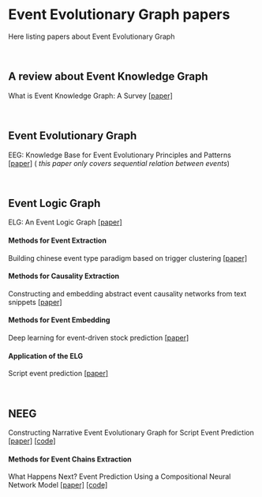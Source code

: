 # Event Evolutionary Graph papers
Here listing papers about Event Evolutionary Graph  

<br>
  
## A review about Event Knowledge Graph
What is Event Knowledge Graph: A Survey [[paper]](https://arxiv.org/pdf/2112.15280.pdf)  

<br>

## Event Evolutionary Graph
EEG: Knowledge Base for Event Evolutionary Principles and Patterns [[paper]](http://ir.hit.edu.cn/~zyli/papers/eeg_smp17.pdf)
(    _this paper only covers sequential relation between events_)

<br>

## Event Logic Graph
ELG: An Event Logic Graph [[paper]](https://arxiv.org/pdf/1907.08015.pdf)
#### Methods for Event Extraction
Building chinese event type paradigm based on trigger clustering [[paper]](https://aclanthology.org/I13-1036.pdf)
#### Methods for Causality Extraction
Constructing and embedding abstract event causality networks from text snippets [[paper]]()
#### Methods for Event Embedding
Deep learning for event-driven stock prediction [[paper]](http://ir.hit.edu.cn/~xding/docs/Deep%20Learning%20for%20Event-Driven%20Stock%20Prediction.pdf)
#### Application of the ELG
Script event prediction [[paper]](https://www.ijcai.org/proceedings/2018/0584.pdf)

<br>

## NEEG
Constructing Narrative Event Evolutionary Graph for Script Event Prediction [[paper]](https://www.ijcai.org/proceedings/2018/0584.pdf)
[[code]](https://github.com/eecrazy/ConstructingNEEG_IJCAI_2018)
#### Methods for Event Chains Extraction
What Happens Next? Event Prediction Using a Compositional Neural Network Model [[paper]](https://mark.granroth-wilding.co.uk/files/aaai2016.pdf) [[code]](https://mark.granroth-wilding.co.uk/papers/what_happens_next/)








